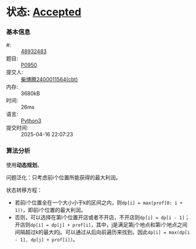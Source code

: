 <h1>状态: <a href="http://dsbpython.openjudge.cn/dspythonbook/solution/48932483/" class="result-right">Accepted</a></h1>

<h3>基本信息</h3>
<dl>
	<dt>#:</dt>
	<dd><a href="/dspythonbook/solution/48932483/">48932483</a></dd>
	<dt>题目:</dt>
	<dd><a href="/dspythonbook/P0950/">P0950</a></dd>
	<dt>提交人:</dt>
	<dd><a class="user-anchor" href="http://openjudge.cn/user/1458599/in/group-491/">柴博腾2400011564(cbt)</a></dd>
		<dt>内存:</dt>
	<dd>3680kB</dd>
			<dt>时间:</dt>
	<dd>26ms</dd>
		<dt>语言:</dt>
	<dd><a href="/dspythonbook/solution/48932483/">Python3</a></dd>
	<dt>提交时间:</dt>
	<dd>2025-04-16 22:07:23</dd>
</dl>

<h3>算法分析</h3>

使用**动态规划**。

问题泛化：只考虑前i个位置所能获得的最大利润。

状态转移方程：
  * 若前i个位置全在一个大小小于k的区间之内，则`dp[i] = max(prof[0: i + 1])`，即前i个位置的最大利润。
  * 否则，可以选择在第i个位置开店或者不开店，不开店则`dp[i] = dp[i - 1]`；开店则`dp[i] = dp[j] + prof[i]`，其中，j是满足第j个地点和第i个地点之间间隔超过k的最大的j。可以通过从后向前遍历来找到。因此`dp[i] = max(dp[i - 1], dp[j] + prof[i])`。
